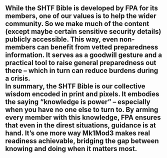 While the SHTF Bible is developed by FPA for its members, one of our values is to help the wider community. So we make much of the content (except maybe certain sensitive security details) publicly accessible. This way, even non-members can benefit from vetted preparedness information. It serves as a goodwill gesture and a practical tool to raise general preparedness out there – which in turn can reduce burdens during a crisis.  
In summary, the SHTF Bible is our **collective wisdom encoded in print and pixels**. It embodies the saying “knowledge is power” – especially when you have no one else to turn to. By arming every member with this knowledge, FPA ensures that even in the direst situations, guidance is at hand. It’s one more way Mk1Mod3 makes real readiness achievable, bridging the gap between knowing and doing when it matters most.  
---